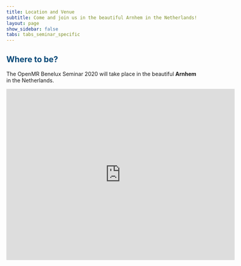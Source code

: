 ```yaml
---
title: Location and Venue
subtitle: Come and join us in the beautiful Arnhem in the Netherlands!
layout: page
show_sidebar: false
tabs: tabs_seminar_specific
---
```


## <span style="color:#004777"> Where to be? </span> 

The OpenMR Benelux Seminar 2020 will take place in the beautiful **Arnhem** in the Netherlands. 

<iframe src="https://maps.google.com/maps?width=100%&height=600&hl=nl&q=arnhem+(Mijn%20bedrijfsnaam)&ie=UTF8&t=&z=14&iwloc=B&output=embed" width="600" height="450" frameborder="0" style="border:0" allowfullscreen></iframe>
